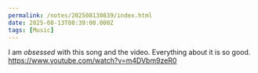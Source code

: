 ```yaml
---
permalink: /notes/202508130839/index.html
date: 2025-08-13T08:39:00.000Z
tags: [Music]
---
```


I am _obsessed_ with this song and the video. Everything about it is so good. https://www.youtube.com/watch?v=m4DVbm9zeR0